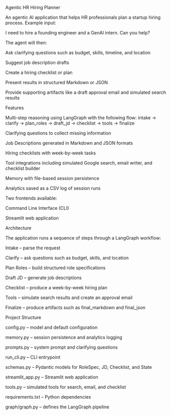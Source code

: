 Agentic HR Hiring Planner

An agentic AI application that helps HR professionals plan a startup hiring process.
Example input:

I need to hire a founding engineer and a GenAI intern. Can you help?

The agent will then:

Ask clarifying questions such as budget, skills, timeline, and location

Suggest job description drafts

Create a hiring checklist or plan

Present results in structured Markdown or JSON

Provide supporting artifacts like a draft approval email and simulated search results

Features

Multi-step reasoning using LangGraph with the following flow: intake → clarify → plan_roles → draft_jd → checklist → tools → finalize

Clarifying questions to collect missing information

Job Descriptions generated in Markdown and JSON formats

Hiring checklists with week-by-week tasks

Tool integrations including simulated Google search, email writer, and checklist builder

Memory with file-based session persistence

Analytics saved as a CSV log of session runs

Two frontends available:

Command Line Interface (CLI)

Streamlit web application

Architecture

The application runs a sequence of steps through a LangGraph workflow:

Intake – parse the request

Clarify – ask questions such as budget, skills, and location

Plan Roles – build structured role specifications

Draft JD – generate job descriptions

Checklist – produce a week-by-week hiring plan

Tools – simulate search results and create an approval email

Finalize – produce artifacts such as final_markdown and final_json

Project Structure

config.py – model and default configuration

memory.py – session persistence and analytics logging

prompts.py – system prompt and clarifying questions

run_cli.py – CLI entrypoint

schemas.py – Pydantic models for RoleSpec, JD, Checklist, and State

streamlit_app.py – Streamlit web application

tools.py – simulated tools for search, email, and checklist

requirements.txt – Python dependencies

graph/graph.py – defines the LangGraph pipeline
